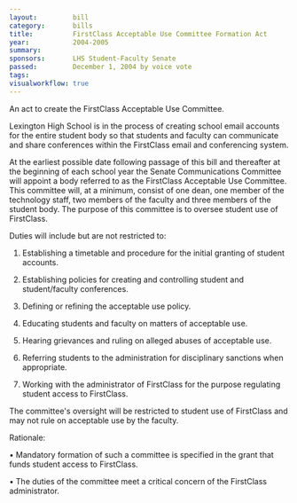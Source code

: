 ```yaml
---  
layout:         bill
category:       bills
title:          FirstClass Acceptable Use Committee Formation Act
year:           2004-2005
summary:        
sponsors:       LHS Student-Faculty Senate
passed:         December 1, 2004 by voice vote
tags:           
visualworkflow: true
---
```


An act to create the FirstClass Acceptable Use Committee.

Lexington High School is in the process of creating school email accounts for the entire student body so that students and faculty can communicate and share conferences within the FirstClass email and conferencing system.

At the earliest possible date following passage of this bill and thereafter at the beginning of each school year the Senate Communications Committee will appoint a body referred to as the FirstClass Acceptable Use Committee. This committee will, at a minimum, consist of one dean, one member of the technology staff, two members of the faculty and three members of the student body. The purpose of this committee is to oversee student use of FirstClass.

Duties will include but are not restricted to:

1. Establishing a timetable and procedure for the initial granting of student accounts.

2. Establishing policies for creating and controlling student and student/faculty conferences.

3. Defining or refining the acceptable use policy.

4. Educating students and faculty on matters of acceptable use.

5. Hearing grievances and ruling on alleged abuses of acceptable use.

6. Referring students to the administration for disciplinary sanctions when appropriate.

7. Working with the administrator of FirstClass for the purpose regulating student access to FirstClass.

The committee's oversight will be restricted to student use of FirstClass and may not rule on acceptable use by the faculty.

Rationale:

• Mandatory formation of such a committee is specified in the grant that funds student access to FirstClass.

• The duties of the committee meet a critical concern of the FirstClass administrator.